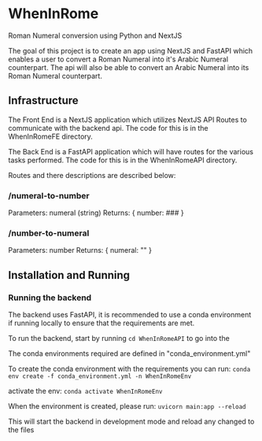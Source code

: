 # WhenInRome
Roman Numeral conversion using Python and NextJS

The goal of this project is to create an app using NextJS and FastAPI which enables a user to convert a Roman Numeral into it's Arabic Numeral counterpart. The api will also be able to convert an Arabic Numeral into its Roman Numeral counterpart.



## Infrastructure

The Front End is a NextJS application which utilizes NextJS API Routes to communicate with the backend api. The code for this is in the WhenInRomeFE directory.

The Back End is a FastAPI application which will have routes for the various tasks performed. The code for this is in the WhenInRomeAPI directory.

Routes and there descriptions are described below:
### /numeral-to-number
Parameters: numeral (string)
Returns: {
    number: ###
}

### /number-to-numeral
Parameters: number
Returns: {
    numeral: ""
}


## Installation and Running

### Running the backend
The backend uses FastAPI, it is recommended to use a conda environment if running locally to ensure that the requirements are met.

To run the backend, start by running `cd WhenInRomeAPI` to go into the 

The conda environments required are defined in "conda_environment.yml"

To create the conda environment with the requirements you can run:
`conda env create -f conda_environment.yml -n WhenInRomeEnv`

activate the env:
`conda activate WhenInRomeEnv`

When the environment is created, please run:
`uvicorn main:app --reload`

This will start the backend in development mode and reload any changed to the files